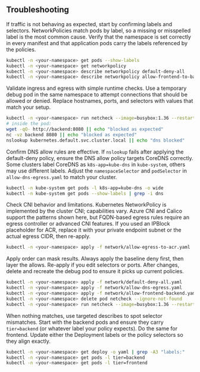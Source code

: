 ## Troubleshooting

If traffic is not behaving as expected, start by confirming labels and selectors. NetworkPolicies match pods by label, so a missing or misspelled label is the most common cause. Verify that the namespace is set correctly in every manifest and that application pods carry the labels referenced by the policies.

```bash
kubectl -n <your-namespace> get pods --show-labels
kubectl -n <your-namespace> get networkpolicy
kubectl -n <your-namespace> describe networkpolicy default-deny-all
kubectl -n <your-namespace> describe networkpolicy allow-frontend-to-backend
````

Validate ingress and egress with simple runtime checks. Use a temporary debug pod in the same namespace to attempt connections that should be allowed or denied. Replace hostnames, ports, and selectors with values that match your setup.

```bash
kubectl -n <your-namespace> run netcheck --image=busybox:1.36 --restart=Never -it -- sh
# inside the pod:
wget -qO- http://backend:8080 || echo "blocked as expected"
nc -vz backend 8080 || echo "blocked as expected"
nslookup kubernetes.default.svc.cluster.local || echo "dns blocked"
```

Confirm DNS allow rules are effective. If `nslookup` fails after applying the default-deny policy, ensure the DNS allow policy targets CoreDNS correctly. Some clusters label CoreDNS as `k8s-app=kube-dns` in `kube-system`, others may use different labels. Adjust the `namespaceSelector` and `podSelector` in `allow-dns-egress.yaml` to match your cluster.

```bash
kubectl -n kube-system get pods -l k8s-app=kube-dns -o wide
kubectl -n kube-system get pods --show-labels | grep -i dns
```

Check CNI behavior and limitations. Kubernetes NetworkPolicy is implemented by the cluster CNI; capabilities vary. Azure CNI and Calico support the patterns shown here, but FQDN-based egress rules require an egress controller or advanced CNI features. If you used an IPBlock placeholder for ACR, replace it with your private endpoint subnet or the actual egress CIDR, then re-apply.

```bash
kubectl -n <your-namespace> apply -f network/allow-egress-to-acr.yaml
```

Apply order can mask results. Always apply the baseline deny first, then layer the allows. Re-apply if you edit selectors or ports. After changes, delete and recreate the debug pod to ensure it picks up current policies.

```bash
kubectl -n <your-namespace> apply -f network/default-deny-all.yaml
kubectl -n <your-namespace> apply -f network/allow-dns-egress.yaml
kubectl -n <your-namespace> apply -f network/allow-frontend-backend.yaml
kubectl -n <your-namespace> delete pod netcheck --ignore-not-found
kubectl -n <your-namespace> run netcheck --image=busybox:1.36 --restart=Never -it -- sh
```

When nothing matches, use targeted describes to spot selector mismatches. Start with the backend pods and ensure they carry `tier=backend` (or whatever label your policy expects). Do the same for frontend. Update either the Deployment labels or the policy selectors so they align exactly.

```bash
kubectl -n <your-namespace> get deploy -o yaml | grep -A3 "labels:"
kubectl -n <your-namespace> get pods -l tier=backend
kubectl -n <your-namespace> get pods -l tier=frontend
```
